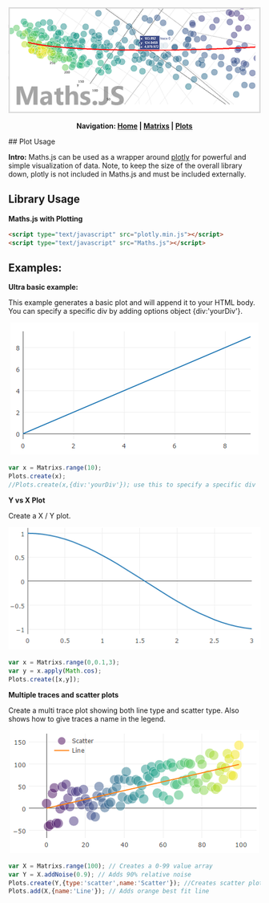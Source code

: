<p align="center">
<img src ="https://raw.githubusercontent.com/NateZimmer/Maths.js/master/Images/BannerImage.png">
</p>
<p align="center"><strong> 
Navigation: <a href='README.md'>Home</a> | <a href='Matrixs.md'>Matrixs</a> | <a href='Plots.md'>Plots</a>
</strong>
</p>
## Plot Usage

**Intro:**
Maths.js can be used as a wrapper around [plotly](https://github.com/plotly/plotly.js) for powerful and simple visualization of data. Note, to keep the size of the overall library down, plotly is not included in Maths.js and must be included externally. 

## Library Usage
**Maths.js with Plotting**
```html
<script type="text/javascript" src="plotly.min.js"></script>
<script type="text/javascript" src="Maths.js"></script>
```

## Examples: 

**Ultra basic example:** 

This example generates a basic plot and will append it to your HTML body. You can specify a specific div by adding options object {div:'yourDiv'}. 

<p align="center">
<img src ="https://raw.githubusercontent.com/NateZimmer/Maths.js/master/Images/basicPlot.png">
</p>

```js
var x = Matrixs.range(10);
Plots.create(x);
//Plots.create(x,{div:'yourDiv'}); use this to specify a specific div  
```

**Y vs X Plot**

Create a X / Y plot. 

<p align="center">
<img src ="https://raw.githubusercontent.com/NateZimmer/Maths.js/master/Images/basicXY.png">
</p>

 ```js
var x = Matrixs.range(0,0.1,3);
var y = x.apply(Math.cos);
Plots.create([x,y]); 
```

**Multiple traces and scatter plots**

Create a multi trace plot showing both line type and scatter type. Also shows how to give traces a name in the legend. 

<p align="center">
<img src ="https://raw.githubusercontent.com/NateZimmer/Maths.js/master/Images/basicScatter.png">
</p>

 ```js
var X = Matrixs.range(100); // Creates a 0-99 value array
var Y = X.addNoise(0.9); // Adds 90% relative noise
Plots.create(Y,{type:'scatter',name:'Scatter'}); //Creates scatter plot
Plots.add(X,{name:'Line'}); // Adds orange best fit line
```
